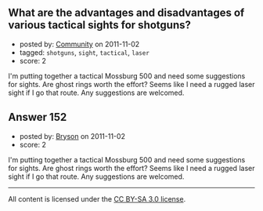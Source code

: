 ## What are the advantages and disadvantages of various tactical sights for shotguns?

- posted by: [Community](https://stackexchange.com/users/-1/-1-community) on 2011-11-02
- tagged: `shotguns`, `sight`, `tactical`, `laser`
- score: 2

I'm putting together a tactical Mossburg 500 and need some suggestions for sights. Are ghost rings worth the effort? Seems like I need a rugged laser sight if I go that route. Any suggestions are welcomed.


## Answer 152

- posted by: [Bryson](https://stackexchange.com/users/-1/32-bryson) on 2011-11-02
- score: 2

I'm putting together a tactical Mossburg 500 and need some suggestions for sights. Are ghost rings worth the effort? Seems like I need a rugged laser sight if I go that route. Any suggestions are welcomed.



---

All content is licensed under the [CC BY-SA 3.0 license](https://creativecommons.org/licenses/by-sa/3.0/).
